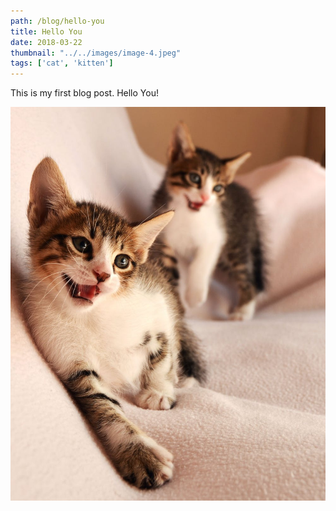 ```yaml
---
path: /blog/hello-you
title: Hello You
date: 2018-03-22
thumbnail: "../../images/image-4.jpeg"
tags: ['cat', 'kitten']
---
```


This is my first blog post. Hello You!

![Kitten Four](../../images/image-4.jpeg)

